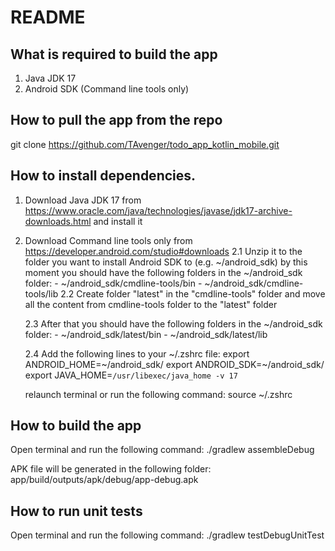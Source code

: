 # README #

## What is required to build the app
1. Java JDK 17
2. Android SDK (Command line tools only)


## How to pull the app from the repo
git clone https://github.com/TAvenger/todo_app_kotlin_mobile.git

## How to install dependencies.
1. Download Java JDK 17 from https://www.oracle.com/java/technologies/javase/jdk17-archive-downloads.html and install it
2. Download Command line tools only from https://developer.android.com/studio#downloads 
    2.1 Unzip it to the folder you want to install Android SDK to (e.g. ~/android_sdk)
        by this moment you should have the following folders in the ~/android_sdk folder:
        - ~/android_sdk/cmdline-tools/bin
        - ~/android_sdk/cmdline-tools/lib
    2.2 Create folder "latest" in the "cmdline-tools" folder and move all the content from cmdline-tools folder to the "latest" folder

    2.3 After that you should have the following folders in the ~/android_sdk folder:
        - ~/android_sdk/latest/bin
        - ~/android_sdk/latest/lib
    
    2.4 Add the following lines to your ~/.zshrc file:
        export ANDROID_HOME=~/android_sdk/
        export ANDROID_SDK=~/android_sdk/
        export JAVA_HOME=`/usr/libexec/java_home -v 17`

    relaunch terminal or run the following command:
        source ~/.zshrc

## How to build the app
   Open terminal and run the following command:
   ./gradlew assembleDebug

   APK file will be generated in the following folder:
   app/build/outputs/apk/debug/app-debug.apk

## How to run unit tests
   Open terminal and run the following command:
   ./gradlew testDebugUnitTest